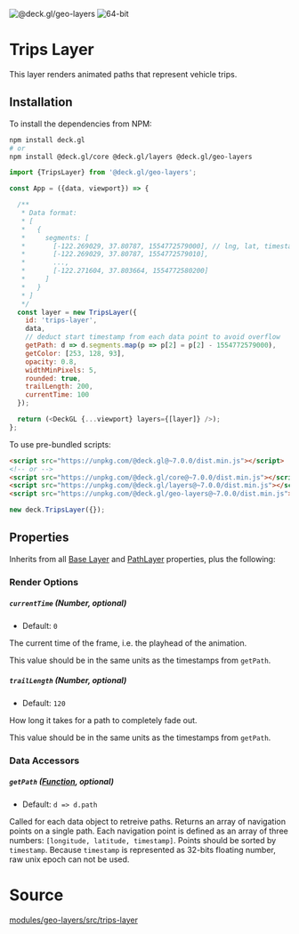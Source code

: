 <!-- INJECT:"TripsLayerDemo" -->
<p class="badges">
  <img src="https://img.shields.io/badge/@deck.gl/geo--layers-lightgrey.svg?style=flat-square" alt="@deck.gl/geo-layers" />
  <img src="https://img.shields.io/badge/fp64-yes-blue.svg?style=flat-square" alt="64-bit" />
</p>

# Trips Layer

This layer renders animated paths that represent vehicle trips.


## Installation

To install the dependencies from NPM:

```bash
npm install deck.gl
# or
npm install @deck.gl/core @deck.gl/layers @deck.gl/geo-layers
```

```js
import {TripsLayer} from '@deck.gl/geo-layers';

const App = ({data, viewport}) => {

  /**
   * Data format:
   * [
   *   {
   *     segments: [
   *       [-122.269029, 37.80787, 1554772579000], // lng, lat, timestamp
   *       [-122.269029, 37.80787, 1554772579010],
   *       ...,
   *       [-122.271604, 37.803664, 1554772580200]
   *     ]
   *   }
   * ]
   */
  const layer = new TripsLayer({
    id: 'trips-layer',
    data,
    // deduct start timestamp from each data point to avoid overflow
    getPath: d => d.segments.map(p => p[2] = p[2] - 1554772579000),
    getColor: [253, 128, 93],
    opacity: 0.8,
    widthMinPixels: 5,
    rounded: true,
    trailLength: 200,
    currentTime: 100
  });

  return (<DeckGL {...viewport} layers={[layer]} />);
};
```

To use pre-bundled scripts:

```html
<script src="https://unpkg.com/@deck.gl@~7.0.0/dist.min.js"></script>
<!-- or -->
<script src="https://unpkg.com/@deck.gl/core@~7.0.0/dist.min.js"></script>
<script src="https://unpkg.com/@deck.gl/layers@~7.0.0/dist.min.js"></script>
<script src="https://unpkg.com/@deck.gl/geo-layers@~7.0.0/dist.min.js"></script>
```

```js
new deck.TripsLayer({});
```


## Properties

Inherits from all [Base Layer](/docs/api-reference/layer.md) and [PathLayer](/docs/layers/path-layer.md) properties, plus the following:

### Render Options

##### `currentTime` (Number, optional)

- Default: `0`

The current time of the frame, i.e. the playhead of the animation.

This value should be in the same units as the timestamps from `getPath`.

##### `trailLength` (Number, optional)

- Default: `120`

How long it takes for a path to completely fade out.

This value should be in the same units as the timestamps from `getPath`.

### Data Accessors

##### `getPath` ([Function](/docs/developer-guide/using-layers.md#accessors), optional)

- Default: `d => d.path`

Called for each data object to retreive paths.
Returns an array of navigation points on a single path.
Each navigation point is defined as an array of three numbers: `[longitude, latitude, timestamp]`.
Points should be sorted by `timestamp`. 
Because `timestamp` is represented as 32-bits floating number, raw unix epoch can not be used.

# Source

[modules/geo-layers/src/trips-layer](https://github.com/uber/deck.gl/tree/master/modules/geo-layers/src/trips-layer)
